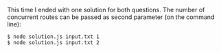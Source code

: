 This time I ended with one solution for both questions.
The number of concurrent routes can be passed as second parameter (on the command line):
```
$ node solution.js input.txt 1
$ node solution.js input.txt 2
```